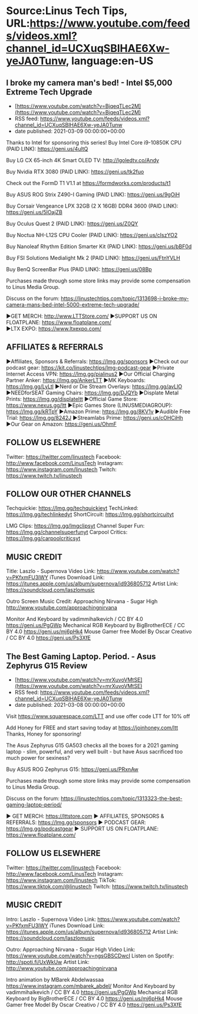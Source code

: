 # Source:Linus Tech Tips, URL:https://www.youtube.com/feeds/videos.xml?channel_id=UCXuqSBlHAE6Xw-yeJA0Tunw, language:en-US

## I broke my camera man's bed! - Intel $5,000 Extreme Tech Upgrade
 - [https://www.youtube.com/watch?v=BjqeqTLec2M](https://www.youtube.com/watch?v=BjqeqTLec2M)
 - RSS feed: https://www.youtube.com/feeds/videos.xml?channel_id=UCXuqSBlHAE6Xw-yeJA0Tunw
 - date published: 2021-03-09 00:00:00+00:00

Thanks to Intel for sponsoring this series! Buy Intel Core i9-10850K CPU (PAID LINK): https://geni.us/4ultQ

Buy LG CX 65-inch 4K Smart OLED TV: http://lgoledtv.co/Andy

Buy Nvidia RTX 3080 (PAID LINK): https://geni.us/tk2fuo

Check out the FormD T1 V1.1 at https://formdworks.com/products/t1

Buy ASUS ROG Strix Z490-I Gaming (PAID LINK): https://geni.us/9gOiH

Buy Corsair Vengeance LPX 32GB (2 X 16GB) DDR4 3600 (PAID LINK): https://geni.us/5lOajZB

Buy Oculus Quest 2 (PAID LINK): https://geni.us/Z0QY

Buy Noctua NH-L12S CPU Cooler (PAID LINK): https://geni.us/cIszYO2

Buy Nanoleaf Rhythm Edition Smarter Kit (PAID LINK): https://geni.us/bBF0d

Buy FSI Solutions Medialight Mk 2 (PAID LINK): https://geni.us/FtnYVLH

Buy BenQ ScreenBar Plus (PAID LINK): https://geni.us/08Bp


Purchases made through some store links may provide some compensation to Linus Media Group.

Discuss on the forum: https://linustechtips.com/topic/1313698-i-broke-my-camera-mans-bed-intel-5000-extreme-tech-upgrade/

►GET MERCH: http://www.LTTStore.com/
►SUPPORT US ON FLOATPLANE: https://www.floatplane.com/  
►LTX EXPO: https://www.ltxexpo.com/   

AFFILIATES & REFERRALS
---------------------------------------------------
►Affiliates, Sponsors & Referrals: https://lmg.gg/sponsors
►Check out our podcast gear: https://kit.co/linustechtips/lmg-podcast-gear
►Private Internet Access VPN: https://lmg.gg/pialinus2
►Our Official Charging Partner Anker: https://lmg.gg/AnkerLTT
►MK Keyboards: https://lmg.gg/LyLtl
►Nerd or Die Stream Overlays: https://lmg.gg/avLlO
►NEEDforSEAT Gaming Chairs: https://lmg.gg/DJQYb
►Displate Metal Prints: https://lmg.gg/displateltt
►Official Game Store: https://www.nexus.gg/ltt
►Epic Games Store (LINUSMEDIAGROUP): https://lmg.gg/kRTpY
►Amazon Prime: https://lmg.gg/8KV1v
►Audible Free Trial: https://lmg.gg/8242J
►Streamlabs Prime: https://geni.us/cOHCiHh
►Our Gear on Amazon: https://geni.us/OhmF

FOLLOW US ELSEWHERE
---------------------------------------------------  
Twitter: https://twitter.com/linustech
Facebook: http://www.facebook.com/LinusTech
Instagram: https://www.instagram.com/linustech
Twitch: https://www.twitch.tv/linustech

FOLLOW OUR OTHER CHANNELS
---------------------------------------------------  
Techquickie: https://lmg.gg/techquickieyt
TechLinked: https://lmg.gg/techlinkedyt
ShortCircuit: https://lmg.gg/shortcircuityt

LMG Clips: https://lmg.gg/lmgclipsyt
Channel Super Fun: https://lmg.gg/channelsuperfunyt
Carpool Critics: https://lmg.gg/carpoolcriticsyt

MUSIC CREDIT
---------------------------------------------------  
Title: Laszlo - Supernova
Video Link: https://www.youtube.com/watch?v=PKfxmFU3lWY
iTunes Download Link: https://itunes.apple.com/us/album/supernova/id936805712
Artist Link: https://soundcloud.com/laszlomusic

Outro Screen Music Credit: Approaching Nirvana - Sugar High http://www.youtube.com/approachingnirvana

Monitor And Keyboard by vadimmihalkevich / CC BY 4.0  https://geni.us/PgGWp
Mechanical RGB Keyboard by BigBrotherECE / CC BY 4.0 https://geni.us/mj6pHk4
Mouse Gamer free Model By Oscar Creativo / CC BY 4.0 https://geni.us/Ps3XfE

## The Best Gaming Laptop. Period. - Asus Zephyrus G15 Review
 - [https://www.youtube.com/watch?v=mrXuvoVMtSE](https://www.youtube.com/watch?v=mrXuvoVMtSE)
 - RSS feed: https://www.youtube.com/feeds/videos.xml?channel_id=UCXuqSBlHAE6Xw-yeJA0Tunw
 - date published: 2021-03-08 00:00:00+00:00

Visit https://www.squarespace.com/LTT and use offer code LTT for 10% off

Add Honey for FREE and start saving today at https://joinhoney.com/ltt
Thanks, Honey for sponsoring!

The Asus Zephyrus G15 GA503 checks all the boxes for a 2021 gaming laptop - slim, powerful, and very well built - but have Asus sacrificed too much power for sexiness?

Buy ASUS ROG Zephyrus G15: https://geni.us/PRxnAw

Purchases made through some store links may provide some compensation to Linus Media Group.

Discuss on the forum: https://linustechtips.com/topic/1313323-the-best-gaming-laptop-period/


► GET MERCH: https://lttstore.com
► AFFILIATES, SPONSORS & REFERRALS: https://lmg.gg/sponsors
► PODCAST GEAR: https://lmg.gg/podcastgear
► SUPPORT US ON FLOATPLANE: https://www.floatplane.com/

FOLLOW US ELSEWHERE
---------------------------------------------------  
Twitter: https://twitter.com/linustech
Facebook: http://www.facebook.com/LinusTech
Instagram: https://www.instagram.com/linustech
TikTok: https://www.tiktok.com/@linustech
Twitch: https://www.twitch.tv/linustech

MUSIC CREDIT
---------------------------------------------------
Intro: Laszlo - Supernova
Video Link: https://www.youtube.com/watch?v=PKfxmFU3lWY
iTunes Download Link: https://itunes.apple.com/us/album/supernova/id936805712
Artist Link: https://soundcloud.com/laszlomusic

Outro: Approaching Nirvana - Sugar High
Video Link: https://www.youtube.com/watch?v=ngsGBSCDwcI
Listen on Spotify: http://spoti.fi/UxWkUw
Artist Link: http://www.youtube.com/approachingnirvana

Intro animation by MBarek Abdelwassaa https://www.instagram.com/mbarek_abdel/
Monitor And Keyboard by vadimmihalkevich / CC BY 4.0  https://geni.us/PgGWp
Mechanical RGB Keyboard by BigBrotherECE / CC BY 4.0 https://geni.us/mj6pHk4
Mouse Gamer free Model By Oscar Creativo / CC BY 4.0 https://geni.us/Ps3XfE

